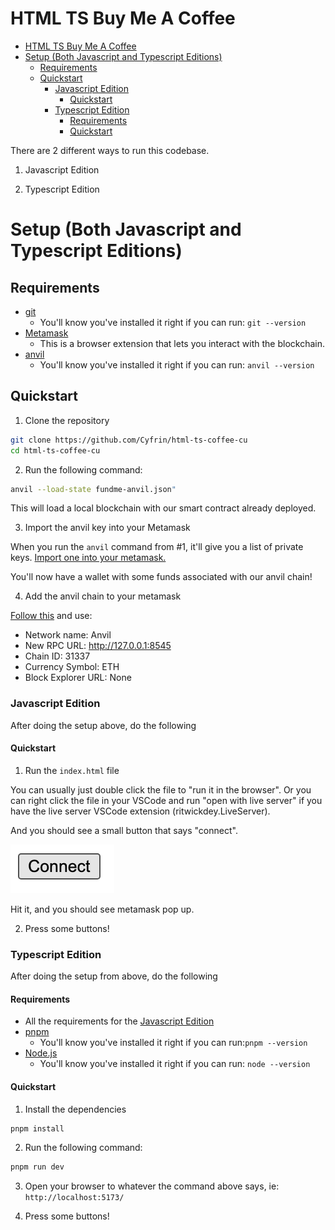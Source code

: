 # HTML TS Buy Me A Coffee

- [HTML TS Buy Me A Coffee](#html-ts-buy-me-a-coffee)
- [Setup (Both Javascript and Typescript Editions)](#setup-both-javascript-and-typescript-editions)
  - [Requirements](#requirements)
  - [Quickstart](#quickstart)
    - [Javascript Edition](#javascript-edition)
      - [Quickstart](#quickstart-1)
    - [Typescript Edition](#typescript-edition)
      - [Requirements](#requirements-1)
      - [Quickstart](#quickstart-2)

There are 2 different ways to run this codebase.

1. Javascript Edition

2. Typescript Edition

# Setup (Both Javascript and Typescript Editions)

## Requirements

- [git](https://git-scm.com/book/en/v2/Getting-Started-Installing-Git)
  - You'll know you've installed it right if you can run: `git --version`
- [Metamask](https://metamask.io/)
  - This is a browser extension that lets you interact with the blockchain.
- [anvil](https://book.getfoundry.sh/reference/anvil/)
  - You'll know you've installed it right if you can run: `anvil --version` 

## Quickstart

1. Clone the repository

```bash
git clone https://github.com/Cyfrin/html-ts-coffee-cu
cd html-ts-coffee-cu
```

2. Run the following command:

```bash
anvil --load-state fundme-anvil.json" 
```

This will load a local blockchain with our smart contract already deployed.

3. Import the anvil key into your Metamask

When you run the `anvil` command from #1, it'll give you a list of private keys. [Import one into your metamask.](https://support.metamask.io/start/how-to-import-an-account/)

You'll now have a wallet with some funds associated with our anvil chain!

4. Add the anvil chain to your metamask

[Follow this](https://support.metamask.io/configure/networks/how-to-add-a-custom-network-rpc/) and use:
- Network name: Anvil
- New RPC URL: http://127.0.0.1:8545
- Chain ID: 31337
- Currency Symbol: ETH
- Block Explorer URL: None

### Javascript Edition 

After doing the setup above, do the following

#### Quickstart

1. Run the `index.html` file

You can usually just double click the file to "run it in the browser". Or you can right click the file in your VSCode and run "open with live server" if you have the live server VSCode extension (ritwickdey.LiveServer).

And you should see a small button that says "connect".

![Connect](connect.png)

Hit it, and you should see metamask pop up.

2. Press some buttons!

### Typescript Edition

After doing the setup from above, do the following

#### Requirements

- All the requirements for the [Javascript Edition](#requirements)
- [pnpm](https://pnpm.io/)
  - You'll know you've installed it right if you can run:`pnpm --version`
- [Node.js](https://nodejs.org/en/)
  - You'll know you've installed it right if you can run: `node --version`

#### Quickstart

1. Install the dependencies

```bash
pnpm install
```

2. Run the following command:

```bash
pnpm run dev
```

3. Open your browser to whatever the command above says, ie: `http://localhost:5173/`

4. Press some buttons!